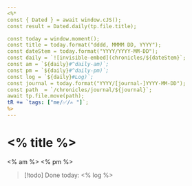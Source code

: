 ```yaml
---
<%* 
const { Dated } = await window.cJS();
const result = Dated.daily(tp.file.title);

const today = window.moment();
const title = today.format("dddd, MMMM DD, YYYY");
const dateStem = today.format("YYYY/YYYY-MM-DD");
const daily = `![invisible-embed](chronicles/${dateStem}`;
const am = `${daily}#^daily-am)`;
const pm = `${daily}#^daily-pm)`;
const log = `${daily}#Log)`;
const journal = today.format("YYYY/[journal-]YYYY-MM-DD");
const path  = `/chronicles/journal/${journal}`;
await tp.file.move(path);
tR += `tags: ["me/✅/✍️ "]`;
%>
---
```

# <% title %>

<% am %>
<% pm %>

> [!todo] Done today: 
> <% log %>
